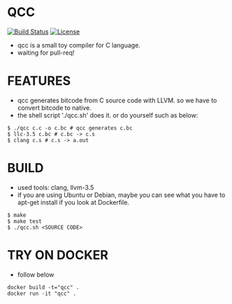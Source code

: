 # QCC
[![Build Status](https://img.shields.io/travis/maekawatoshiki/qcc.svg?style=flat-square)](https://travis-ci.org/maekawatoshiki/qcc)
[![License](http://img.shields.io/badge/license-MIT-blue.svg?style=flat-square)]()

- qcc is a small toy compiler for C language.
- waiting for pull-req!

# FEATURES
- qcc generates bitcode from C source code with LLVM. so we have to convert bitcode to native.
- the shell script './qcc.sh' does it. or do yourself such as below:
```
$ ./qcc c.c -o c.bc # qcc generates c.bc
$ llc-3.5 c.bc # c.bc -> c.s
$ clang c.s # c.s -> a.out
```

# BUILD
- used tools: clang, llvm-3.5
- if you are using Ubuntu or Debian, maybe you can see what you have to apt-get install if you look at Dockerfile.
```
$ make
$ make test
$ ./qcc.sh <SOURCE CODE>
```

# TRY ON DOCKER
- follow below
```
docker build -t="qcc" .
docker run -it "qcc" .
```
